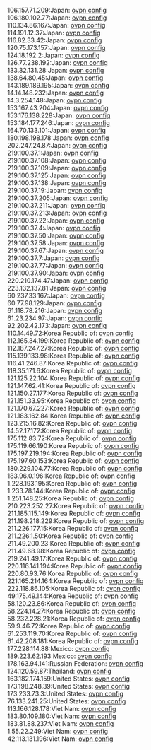 106.157.71.209:Japan: [ovpn config](vpn/106_157_71_209.ovpn)  
106.180.102.77:Japan: [ovpn config](vpn/106_180_102_77.ovpn)  
110.134.86.167:Japan: [ovpn config](vpn/110_134_86_167.ovpn)  
114.191.12.37:Japan: [ovpn config](vpn/114_191_12_37.ovpn)  
116.82.33.42:Japan: [ovpn config](vpn/116_82_33_42.ovpn)  
120.75.173.157:Japan: [ovpn config](vpn/120_75_173_157.ovpn)  
124.18.192.2:Japan: [ovpn config](vpn/124_18_192_2.ovpn)  
126.77.238.192:Japan: [ovpn config](vpn/126_77_238_192.ovpn)  
133.32.131.28:Japan: [ovpn config](vpn/133_32_131_28.ovpn)  
138.64.80.45:Japan: [ovpn config](vpn/138_64_80_45.ovpn)  
143.189.189.195:Japan: [ovpn config](vpn/143_189_189_195.ovpn)  
14.14.148.232:Japan: [ovpn config](vpn/14_14_148_232.ovpn)  
14.3.254.148:Japan: [ovpn config](vpn/14_3_254_148.ovpn)  
153.167.43.204:Japan: [ovpn config](vpn/153_167_43_204.ovpn)  
153.176.138.228:Japan: [ovpn config](vpn/153_176_138_228.ovpn)  
153.184.177.246:Japan: [ovpn config](vpn/153_184_177_246.ovpn)  
164.70.133.101:Japan: [ovpn config](vpn/164_70_133_101.ovpn)  
180.198.198.178:Japan: [ovpn config](vpn/180_198_198_178.ovpn)  
202.247.24.87:Japan: [ovpn config](vpn/202_247_24_87.ovpn)  
219.100.37.1:Japan: [ovpn config](vpn/219_100_37_1.ovpn)  
219.100.37.108:Japan: [ovpn config](vpn/219_100_37_108.ovpn)  
219.100.37.109:Japan: [ovpn config](vpn/219_100_37_109.ovpn)  
219.100.37.125:Japan: [ovpn config](vpn/219_100_37_125.ovpn)  
219.100.37.138:Japan: [ovpn config](vpn/219_100_37_138.ovpn)  
219.100.37.19:Japan: [ovpn config](vpn/219_100_37_19.ovpn)  
219.100.37.205:Japan: [ovpn config](vpn/219_100_37_205.ovpn)  
219.100.37.211:Japan: [ovpn config](vpn/219_100_37_211.ovpn)  
219.100.37.213:Japan: [ovpn config](vpn/219_100_37_213.ovpn)  
219.100.37.22:Japan: [ovpn config](vpn/219_100_37_22.ovpn)  
219.100.37.4:Japan: [ovpn config](vpn/219_100_37_4.ovpn)  
219.100.37.50:Japan: [ovpn config](vpn/219_100_37_50.ovpn)  
219.100.37.58:Japan: [ovpn config](vpn/219_100_37_58.ovpn)  
219.100.37.67:Japan: [ovpn config](vpn/219_100_37_67.ovpn)  
219.100.37.7:Japan: [ovpn config](vpn/219_100_37_7.ovpn)  
219.100.37.77:Japan: [ovpn config](vpn/219_100_37_77.ovpn)  
219.100.37.90:Japan: [ovpn config](vpn/219_100_37_90.ovpn)  
220.210.174.47:Japan: [ovpn config](vpn/220_210_174_47.ovpn)  
223.132.137.81:Japan: [ovpn config](vpn/223_132_137_81.ovpn)  
60.237.33.167:Japan: [ovpn config](vpn/60_237_33_167.ovpn)  
60.77.98.129:Japan: [ovpn config](vpn/60_77_98_129.ovpn)  
61.118.78.216:Japan: [ovpn config](vpn/61_118_78_216.ovpn)  
61.23.234.97:Japan: [ovpn config](vpn/61_23_234_97.ovpn)  
92.202.42.173:Japan: [ovpn config](vpn/92_202_42_173.ovpn)  
110.14.49.72:Korea Republic of: [ovpn config](vpn/110_14_49_72.ovpn)  
112.165.34.199:Korea Republic of: [ovpn config](vpn/112_165_34_199.ovpn)  
112.187.247.27:Korea Republic of: [ovpn config](vpn/112_187_247_27.ovpn)  
115.139.133.98:Korea Republic of: [ovpn config](vpn/115_139_133_98.ovpn)  
116.41.246.87:Korea Republic of: [ovpn config](vpn/116_41_246_87.ovpn)  
118.35.171.6:Korea Republic of: [ovpn config](vpn/118_35_171_6.ovpn)  
121.125.22.104:Korea Republic of: [ovpn config](vpn/121_125_22_104.ovpn)  
121.147.62.41:Korea Republic of: [ovpn config](vpn/121_147_62_41.ovpn)  
121.150.27.177:Korea Republic of: [ovpn config](vpn/121_150_27_177.ovpn)  
121.151.33.95:Korea Republic of: [ovpn config](vpn/121_151_33_95.ovpn)  
121.170.67.227:Korea Republic of: [ovpn config](vpn/121_170_67_227.ovpn)  
121.183.162.84:Korea Republic of: [ovpn config](vpn/121_183_162_84.ovpn)  
123.215.16.82:Korea Republic of: [ovpn config](vpn/123_215_16_82.ovpn)  
14.52.17.172:Korea Republic of: [ovpn config](vpn/14_52_17_172.ovpn)  
175.112.83.72:Korea Republic of: [ovpn config](vpn/175_112_83_72.ovpn)  
175.119.66.190:Korea Republic of: [ovpn config](vpn/175_119_66_190.ovpn)  
175.197.219.194:Korea Republic of: [ovpn config](vpn/175_197_219_194.ovpn)  
175.197.60.153:Korea Republic of: [ovpn config](vpn/175_197_60_153.ovpn)  
180.229.104.77:Korea Republic of: [ovpn config](vpn/180_229_104_77.ovpn)  
183.96.0.196:Korea Republic of: [ovpn config](vpn/183_96_0_196.ovpn)  
1.228.193.195:Korea Republic of: [ovpn config](vpn/1_228_193_195.ovpn)  
1.233.78.144:Korea Republic of: [ovpn config](vpn/1_233_78_144.ovpn)  
1.251.148.25:Korea Republic of: [ovpn config](vpn/1_251_148_25.ovpn)  
210.223.252.27:Korea Republic of: [ovpn config](vpn/210_223_252_27.ovpn)  
211.185.115.149:Korea Republic of: [ovpn config](vpn/211_185_115_149.ovpn)  
211.198.218.229:Korea Republic of: [ovpn config](vpn/211_198_218_229.ovpn)  
211.226.177.15:Korea Republic of: [ovpn config](vpn/211_226_177_15.ovpn)  
211.226.1.50:Korea Republic of: [ovpn config](vpn/211_226_1_50.ovpn)  
211.49.200.23:Korea Republic of: [ovpn config](vpn/211_49_200_23.ovpn)  
211.49.68.98:Korea Republic of: [ovpn config](vpn/211_49_68_98.ovpn)  
219.241.49.17:Korea Republic of: [ovpn config](vpn/219_241_49_17.ovpn)  
220.116.141.194:Korea Republic of: [ovpn config](vpn/220_116_141_194.ovpn)  
220.80.93.76:Korea Republic of: [ovpn config](vpn/220_80_93_76.ovpn)  
221.165.214.164:Korea Republic of: [ovpn config](vpn/221_165_214_164.ovpn)  
222.118.86.105:Korea Republic of: [ovpn config](vpn/222_118_86_105.ovpn)  
49.175.49.144:Korea Republic of: [ovpn config](vpn/49_175_49_144.ovpn)  
58.120.23.86:Korea Republic of: [ovpn config](vpn/58_120_23_86.ovpn)  
58.224.14.27:Korea Republic of: [ovpn config](vpn/58_224_14_27.ovpn)  
58.232.228.21:Korea Republic of: [ovpn config](vpn/58_232_228_21.ovpn)  
59.9.46.72:Korea Republic of: [ovpn config](vpn/59_9_46_72.ovpn)  
61.253.119.70:Korea Republic of: [ovpn config](vpn/61_253_119_70.ovpn)  
61.42.208.181:Korea Republic of: [ovpn config](vpn/61_42_208_181.ovpn)  
177.228.114.88:Mexico: [ovpn config](vpn/177_228_114_88.ovpn)  
189.223.62.193:Mexico: [ovpn config](vpn/189_223_62_193.ovpn)  
178.163.94.141:Russian Federation: [ovpn config](vpn/178_163_94_141.ovpn)  
124.120.59.87:Thailand: [ovpn config](vpn/124_120_59_87.ovpn)  
163.182.174.159:United States: [ovpn config](vpn/163_182_174_159.ovpn)  
173.198.248.39:United States: [ovpn config](vpn/173_198_248_39.ovpn)  
173.233.73.3:United States: [ovpn config](vpn/173_233_73_3.ovpn)  
76.133.241.25:United States: [ovpn config](vpn/76_133_241_25.ovpn)  
113.166.128.178:Viet Nam: [ovpn config](vpn/113_166_128_178.ovpn)  
183.80.109.180:Viet Nam: [ovpn config](vpn/183_80_109_180.ovpn)  
183.81.88.237:Viet Nam: [ovpn config](vpn/183_81_88_237.ovpn)  
1.55.22.249:Viet Nam: [ovpn config](vpn/1_55_22_249.ovpn)  
42.113.131.196:Viet Nam: [ovpn config](vpn/42_113_131_196.ovpn)  
